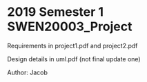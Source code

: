 # 2019 Semester 1 SWEN20003_Project

Requirements in project1.pdf and project2.pdf

Design details in uml.pdf (not final update one)


Author: Jacob
